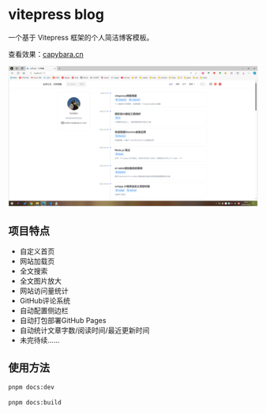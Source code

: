 # vitepress blog

一个基于 Vitepress 框架的个人简洁博客模板。

查看效果：[capybara.cn](https://capybara-pro.github.io/vitepress/)

<img src="./docs/public/index.png" style="border:1px solid #efefef" />

## 项目特点

- 自定义首页
- 网站加载页
- 全文搜索
- 全文图片放大
- 网站访问量统计
- GitHub评论系统
- 自动配置侧边栏
- 自动打包部署GitHub Pages
- 自动统计文章字数/阅读时间/最近更新时间
- 未完待续......

## 使用方法

```bash
pnpm docs:dev
```

```bash
pnpm docs:build
```
